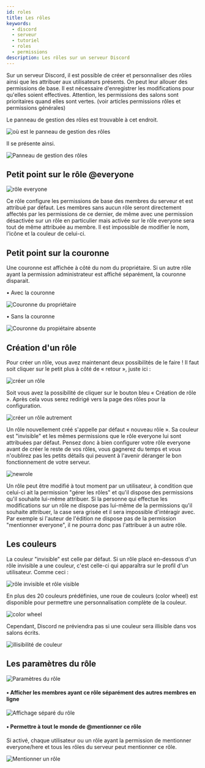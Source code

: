 ```yaml
---
id: roles
title: Les rôles
keywords:
  - discord
  - serveur
  - tutoriel
  - roles
  - permissions
description: Les rôles sur un serveur Discord
---
```


Sur un serveur Discord, il est possible de créer et personnaliser des rôles ainsi que les attribuer aux utilisateurs présents.
On peut leur allouer des permissions de base.
Il est nécessaire d'enregistrer les modifications pour qu'elles soient effectives.
Attention, les permissions des salons sont prioritaires quand elles sont vertes. (voir articles permissions rôles et permissions générales)

Le panneau de gestion des rôles est trouvable à cet endroit.

![où est le panneau de gestion des rôles](https://i.discord.fr/89gp.png)

Il se présente ainsi.

![Panneau de gestion des rôles](https://i.discord.fr/CFJY.png)


## Petit point sur le rôle @everyone

![rôle everyone](https://i.discord.fr/HVd.png)

Ce rôle configure les permissions de base des membres du serveur et est attribué par défaut. Les membres sans aucun rôle seront directement affectés par les permissions de ce dernier, de même avec une permission désactivée sur un rôle en particulier mais activée sur le rôle everyone sera tout de même attribuée au membre. Il est impossible de modifier le nom, l'icône et la couleur de celui-ci.


## Petit point sur la couronne

Une couronne est affichée à côté du nom du propriétaire.
Si un autre rôle ayant la permission administrateur est affiché séparément, la couronne disparait.

• Avec la couronne

![Couronne du propriétaire](https://i.discord.fr/75f7.png)

• Sans la couronne 

![Couronne du propiétaire absente](https://i.discord.fr/xiTu.png)

## Création d'un rôle
Pour créer un rôle, vous avez maintenant deux possibilités de le faire ! Il faut soit cliquer sur le petit plus à côté de « retour », juste ici :

![créer un rôle](https://i.discord.fr/Oc7f.png) 

Soit vous avez la possibilité de cliquer sur le bouton bleu « Création de rôle ». Après cela vous serez redirigé vers la page des rôles pour la configuration.

![créer un rôle autrement](https://i.discord.fr/QqbC.png)

Un rôle nouvellement créé s'appelle par défaut « nouveau rôle ». Sa couleur est "invisible" et les mêmes permissions que le rôle everyone lui sont attribuées par défaut. Pensez donc à bien configurer votre rôle everyone avant de créer le reste de vos rôles, vous gagnerez du temps et vous n'oublirez pas les petits détails qui peuvent à l'avenir déranger le bon fonctionnement de votre serveur.

![newrole](https://i.discord.fr/AbWQ.png)

Un rôle peut être modifié à tout moment par un utilisateur, à condition que celui-ci ait la permission "gérer les rôles" et qu'il dispose des permissions qu'il souhaite lui-même attribuer. Si la personne qui effectue les modifications sur un rôle ne dispose pas lui-même de la permissions qu'il souhaite attribuer, la case sera grisée et il sera impossible d'intéragir avec. Par exemple si l'auteur de l'édition ne dispose pas de la permission "mentionner everyone", il ne pourra donc pas l'attribuer à un autre rôle.


## Les couleurs
La couleur "invisible" est celle par défaut. Si un rôle placé en-dessous d'un rôle invisible a une couleur, c'est celle-ci qui apparaîtra sur le profil d'un utilisateur. Comme ceci :

![rôle invisible et rôle visible](https://i.discord.fr/cnM8.png)

En plus des 20 couleurs prédéfinies, une roue de couleurs (color wheel) est disponible pour permettre une personnalisation complète de la couleur.

![color wheel](https://i.discord.fr/BZ8z.png)

Cependant, Discord ne préviendra pas si une couleur sera illisible dans vos salons écrits.

![illisibilité de couleur](https://i.discord.fr/FaQ4.png)


## Les paramètres du rôle

![Paramètres du rôle](https://i.discord.fr/jvn.png)

#### • Afficher les membres ayant ce rôle séparément des autres membres en ligne

![Affichage séparé du rôle](https://i.discord.fr/xiTu.png)

#### • Permettre à tout le monde de @mentionner ce rôle
Si activé, chaque utilisateur ou un rôle ayant la permission de mentionner everyone/here et tous les rôles du serveur peut mentionner ce rôle.

![Mentionner un rôle](https://i.discord.fr/za1y.png)
